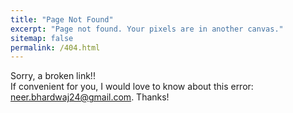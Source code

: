 ```yaml
---
title: "Page Not Found"
excerpt: "Page not found. Your pixels are in another canvas."
sitemap: false
permalink: /404.html
---
```


Sorry, a broken link!!
<br>
If convenient for you, I would love to know about this error: neer.bhardwaj24@gmail.com. Thanks!

<script type="text/javascript">
  var GOOG_FIXURL_LANG = 'en';
  var GOOG_FIXURL_SITE = '{{ site.url }}'
</script>
<script type="text/javascript"
  src="//linkhelp.clients.google.com/tbproxy/lh/wm/fixurl.js">
</script>
